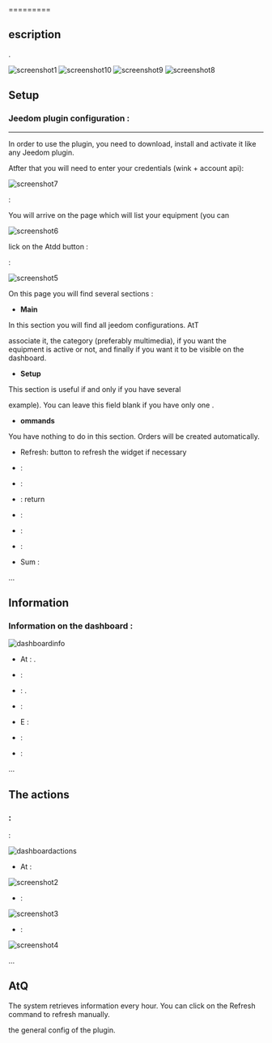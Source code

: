  
=========

escription 
-----------


.

![ screenshot1](../images/_screenshot1.jpg)
![ screenshot10](../images/_screenshot10.jpg)
![ screenshot9](../images/_screenshot9.jpg)
![ screenshot8](../images/_screenshot8.jpg)

Setup 
-------------

### Jeedom plugin configuration : 

****

In order to use the plugin, you need to download, install and
activate it like any Jeedom plugin.

Atfter that you will need to enter your credentials (wink + account
api):

![ screenshot7](../images/_screenshot7.jpg)


 :

You will arrive on the page which will list your equipment (you can


![ screenshot6](../images/_screenshot6.jpg)

lick on the Atdd button :

:

![ screenshot5](../images/_screenshot5.jpg)

On this page you will find several sections :

-   **Main**

In this section you will find all jeedom configurations. AtT

associate it, the category (preferably multimedia), if you want
the equipment is active or not, and finally if you want it to be
visible on the dashboard.

-   **Setup**

This section is useful if and only if you have several

example). You can leave this field blank if you have only one
.

-   **ommands**

You have nothing to do in this section. Orders will be created
automatically.

-   Refresh: button to refresh the widget if necessary

-    : 

-    : 
    

-    : 
    return

-    : 

-    : 

-    : 

-   Sum : 

…

Information 
----------------

### Information on the dashboard : 

![dashboardinfo](../images/dashboardinfo.jpg)

-   At : . 
    
    

-    : 

-    : . 
    

-    : 

-   E : 

-    : 

-    : 

…

The actions 
-----------

###  : 

 :

![dashboardactions](../images/dashboardactions.jpg)

-   At : 
    

![ screenshot2](../images/_screenshot2.jpg)

-    : 

![ screenshot3](../images/_screenshot3.jpg)

-    : 
    

![ screenshot4](../images/_screenshot4.jpg)

…

AtQ 
---

The system retrieves information every hour. You can
click on the Refresh command to refresh manually.


the general config of the plugin.
